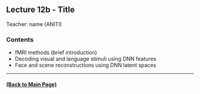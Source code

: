 ## Lecture 12b - Title
Teacher: name (ANITI)



### Contents

* fMRI methods (brief introduction)
* Decoding visual and language stimuli using DNN features
* Face and scene reconstructions using DNN latent spaces


---
#### [(Back to Main Page)](../index.md)
